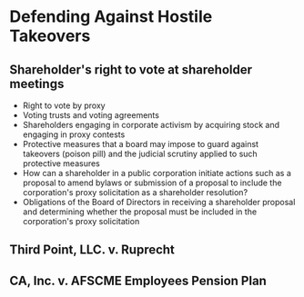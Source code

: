 # Defending Against Hostile Takeovers

## Shareholder's right to vote at shareholder meetings

* Right to vote by proxy
* Voting trusts and voting agreements
* Shareholders engaging in corporate activism by acquiring stock and engaging in proxy contests
* Protective measures that a board may impose to guard against takeovers (poison pill) and the judicial scrutiny applied to such protective measures
* How can a shareholder in a public corporation initiate actions such as a proposal to amend bylaws or submission of a proposal to include the corporation's proxy solicitation as a shareholder resolution?
* Obligations of the Board of Directors in receiving a shareholder proposal and determining whether the proposal must be included in the corporation's proxy solicitation

## Third Point, LLC. v. Ruprecht

## CA, Inc. v. AFSCME Employees Pension Plan
